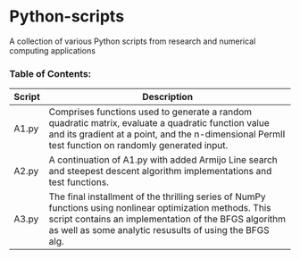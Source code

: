# Python-scripts
A collection of various Python scripts from research and numerical computing applications

### Table of Contents:
| Script | Description                  |
|--------|------------------------------|
| A1.py | Comprises functions used to generate a random quadratic matrix, evaluate a quadratic function value and its gradient at a point, and the n-dimensional PermII test function on randomly generated input.|
| A2.py | A continuation of A1.py with added Armijo Line search and steepest descent algorithm implementations and test functions. |
| A3.py | The final installment of the thrilling series of NumPy functions using nonlinear optimization methods. This script contains an implementation of the BFGS algorithm as well as some analytic resusults of using the BFGS alg. |




